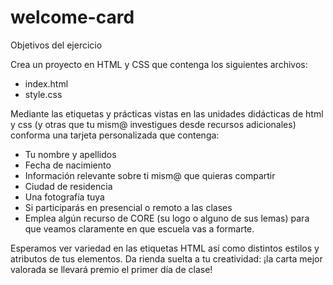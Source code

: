 # welcome-card
Objetivos del ejercicio

Crea un proyecto en HTML y CSS que contenga los siguientes archivos:

- index.html
- style.css

Mediante las etiquetas y prácticas vistas en las unidades didácticas de html y css (y otras que tu mism@ investigues desde recursos adicionales) conforma una tarjeta personalizada que contenga:

- Tu nombre y apellidos
- Fecha de nacimiento
- Información relevante sobre ti mism@ que quieras compartir
- Ciudad de residencia
- Una fotografía tuya
- Si participarás en presencial o remoto a las clases
- Emplea algún recurso de CORE (su logo o alguno de sus lemas) para que veamos claramente en que escuela vas a formarte.

Esperamos ver variedad en las etiquetas HTML así como distintos estilos y atributos de tus elementos. Da rienda suelta a tu creatividad: ¡la carta mejor valorada se llevará premio el primer día de clase!

